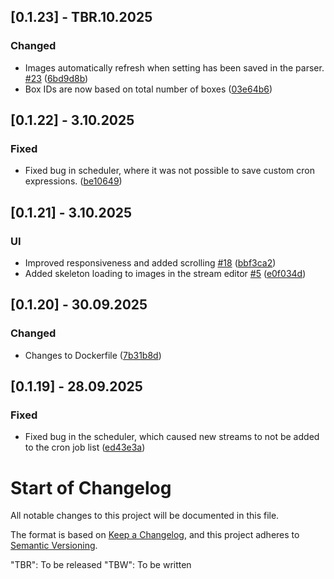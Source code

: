 ## [0.1.23] - TBR.10.2025
### Changed
- Images automatically refresh when setting has been saved in the parser. [#23](https://github.com/JoelHer/Oculex/issues/23) ([6bd9d8b](https://github.com/JoelHer/Oculex/commit/6bd9d8b87f1aa1913d2ce7c1d47a07397166b7a4))
- Box IDs are now based on total number of boxes ([03e64b6](https://github.com/JoelHer/Oculex/commit/03e64b6ce4b234b428ec542cfed001be2973cc97))

## [0.1.22] - 3.10.2025
### Fixed
- Fixed bug in scheduler, where it was not possible to save custom cron expressions.  ([be10649](https://github.com/JoelHer/Oculex/commit/be10649ab09b851ad815d745b0e9955a31f7badd))
## [0.1.21] - 3.10.2025
### UI
- Improved responsiveness and added scrolling [#18](https://github.com/JoelHer/Oculex/issues/18) ([bbf3ca2](https://github.com/JoelHer/Oculex/commit/bbf3ca2039d3135f1d1dfe1167039b83083df116))
- Added skeleton loading to images in the stream editor [#5](https://github.com/JoelHer/Oculex/issues/5) ([e0f034d](https://github.com/JoelHer/Oculex/commit/e0f034d2d04fcac261ee0e694d80ef1ca907d139))

## [0.1.20] - 30.09.2025
### Changed
- Changes to Dockerfile ([7b31b8d](https://github.com/JoelHer/Oculex/commit/7b31b8daa865524d929f83d0622ea280e0fefdc1))

## [0.1.19] - 28.09.2025
### Fixed
- Fixed bug in the scheduler, which caused new streams to not be added to the cron job list ([ed43e3a](https://github.com/JoelHer/Oculex/commit/ed43e3a1bd137142852201edd23a0c8958ffeb74))


# Start of Changelog
All notable changes to this project will be documented in this file.

The format is based on [Keep a Changelog](https://keepachangelog.com/en/1.1.0/),
and this project adheres to [Semantic Versioning](https://semver.org/spec/v2.0.0.html).

"TBR": To be released
"TBW": To be written